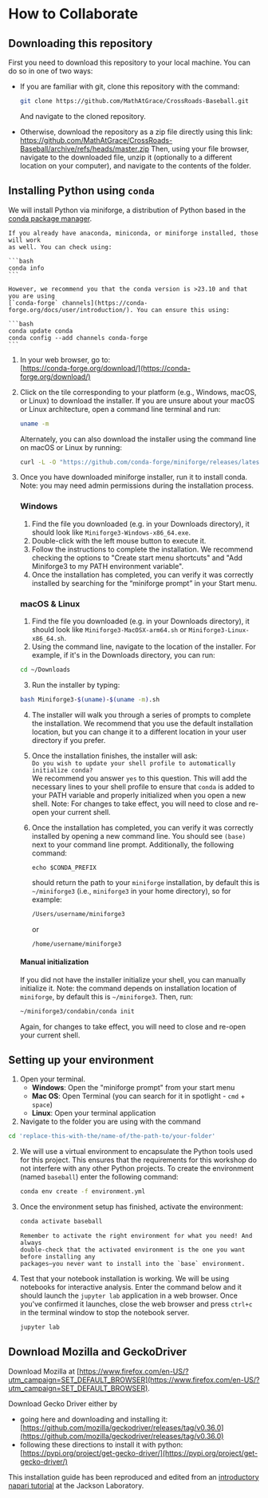 # How to Collaborate

## Downloading this repository

First you need to download this repository to your local machine.
You can do so in one of two ways:

- If you are familiar with git, clone this repository with the command:
  ```sh
  git clone https://github.com/MathAtGrace/CrossRoads-Baseball.git
  ```
  And navigate to the cloned repository.

- Otherwise, download the repository as a zip file directly using this link:
  https://github.com/MathAtGrace/CrossRoads-Baseball/archive/refs/heads/master.zip
  Then, using your file browser, navigate to the downloaded file, unzip it
  (optionally to a different location on your computer), and navigate to the
  contents of the folder.

## Installing Python using `conda`

We will install Python via miniforge, a distribution of
Python based in the [conda package manager](https://docs.conda.io/en/latest/).

````{important}
If you already have anaconda, miniconda, or miniforge installed, those will work
as well. You can check using:

```bash
conda info
```

However, we recommend you that the conda version is >23.10 and that you are using 
[`conda-forge` channels](https://conda-forge.org/docs/user/introduction/). You can ensure this using:

```bash
conda update conda
conda config --add channels conda-forge
```

````

1. In your web browser,  go to:  
[https://conda-forge.org/download/](https://conda-forge.org/download/)
2. Click on the tile corresponding to your platform (e.g., Windows, macOS, or Linux) to download the installer. If you are unsure about your macOS or Linux architecture, open a command line terminal and run:

   ```bash
   uname -m
   ```

   Alternately, you can also download the installer using the command line on macOS or Linux by running:

   ```bash
   curl -L -O "https://github.com/conda-forge/miniforge/releases/latest/download/Miniforge3-$(uname)-$(uname -m).sh"
   ```

3. Once you have downloaded miniforge installer, run it to install conda. Note: you may need 
   admin permissions during the installation process.
   
   ### Windows

   1. Find the file you downloaded (e.g. in your Downloads directory), it should look like `Miniforge3-Windows-x86_64.exe`. 
   2. Double-click with the left mouse button to execute it. 
   3. Follow the instructions to complete the installation. We recommend checking the options to "Create start menu shortcuts" and "Add Miniforge3 to my PATH environment variable".
   4. Once the installation has completed, you can verify it was correctly installed by searching for the “miniforge prompt” in your Start menu.

   ### macOS & Linux

   1. Find the file you downloaded (e.g. in your Downloads directory), it should look like `Miniforge3-MacOSX-arm64.sh` or `Miniforge3-Linux-x86_64.sh`.
   2. Using the command line, navigate to the location of the installer. For example, if it's in the Downloads directory, you can run:

   ```bash
   cd ~/Downloads
   ```

   3. Run the installer by typing:

   ```bash
   bash Miniforge3-$(uname)-$(uname -m).sh
   ```

   4. The installer will walk you through a series of prompts to complete the installation. We recommend that you use the default installation location, but you can change it to a different location in your user directory if you prefer. 

   5. Once the installation finishes, the installer will ask:  
   `Do you wish to update your shell profile to automatically initialize conda?`  
   We recommend you answer `yes` to this question. This will add the necessary lines to your shell profile to ensure that `conda` is added to your PATH variable and properly initialized when you open a new shell. Note: For changes to take effect, you will need to close and re-open your current shell.

   6. Once the installation has completed, you can verify it was correctly installed by opening a new command line. You should see `(base)` next to your command line prompt. Additionally, the following command:

      ```
      echo $CONDA_PREFIX
      ```

      should return the path to your `miniforge` installation, by default this is `~/miniforge3` (i.e., `miniforge3` in your home directory), so for example:


      ```bash
      /Users/username/miniforge3
      ```

      or

      ```bash
      /home/username/miniforge3
      ```

   #### Manual initialization

   If you did not have the installer initialize your shell, you can manually initialize it. Note: the command depends on installation location of `miniforge`, by default this is `~/miniforge3`. Then, run:

   ```bash
   ~/miniforge3/condabin/conda init
   ```

   Again, for changes to take effect, you will need to close and re-open your current shell.

## Setting up your environment

1. Open your terminal.
   - **Windows**: Open the "miniforge prompt" from your start menu
   - **Mac OS**: Open Terminal (you can search for it in spotlight - `cmd` +
     `space`)
   - **Linux**: Open your terminal application
2. Navigate to the folder you are using with the command
```bash
cd 'replace-this-with-the/name-of/the-path-to/your-folder'
```
2. We will use a virtual environment to encapsulate the Python tools used for this project.
   This ensures that the requirements for this workshop do not interfere with
   any other Python projects. To create the environment (named
   `baseball`) enter the following command:

    ```bash
    conda env create -f environment.yml
    ```

3. Once the environment setup has finished, activate the environment:

    ```bash
    conda activate baseball
    ```

   ```{important}
   Remember to activate the right environment for what you need! And always 
   double-check that the activated environment is the one you want before installing any 
   packages—you never want to install into the `base` environment.
   ```

4. Test that your notebook installation is working. We will be using notebooks
   for interactive analysis. Enter the command below and it should launch the
   `jupyter lab` application in a web browser. Once you've confirmed it
   launches, close the web browser and press `ctrl+c` in the terminal window to
   stop the notebook server.

    ```bash
    jupyter lab
    ```

## Download Mozilla and GeckoDriver

Download Mozilla at [https://www.firefox.com/en-US/?utm_campaign=SET_DEFAULT_BROWSER](https://www.firefox.com/en-US/?utm_campaign=SET_DEFAULT_BROWSER).

Download Gecko Driver either by

 - going here and downloading and installing it: [https://github.com/mozilla/geckodriver/releases/tag/v0.36.0](https://github.com/mozilla/geckodriver/releases/tag/v0.36.0)
 - following these directions to install it with python: [https://pypi.org/project/get-gecko-driver/](https://pypi.org/project/get-gecko-driver/)

This installation guide has been reproduced and edited from an [introductory napari tutorial](https://github.com/TheJacksonLaboratory/intro-napari-workshop) at the Jackson Laboratory.